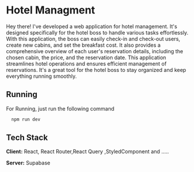# Hotel Managment

Hey there! I've developed a web application for hotel management. It's designed specifically for the hotel boss to handle various tasks effortlessly. With this application, the boss can easily check-in and check-out users, create new cabins, and set the breakfast cost. It also provides a comprehensive overview of each user's reservation details, including the chosen cabin, the price, and the reservation date. This application streamlines hotel operations and ensures efficient management of reservations. It's a great tool for the hotel boss to stay organized and keep everything running smoothly.

## Running

For Running, just run the following command

```bash
  npm run dev
```

## Tech Stack

**Client:** React, React Router,React Query ,StyledComponent and .....

**Server:** Supabase
